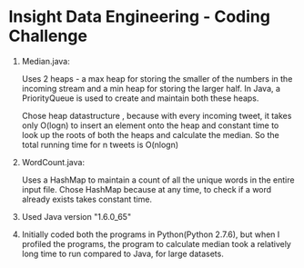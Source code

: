 Insight Data Engineering - Coding Challenge
===========================================================

1. Median.java:

   Uses 2 heaps - a max heap for storing the smaller of the numbers in the incoming stream and 
   a min heap for storing the larger half. In Java, a PriorityQueue is used to create and maintain
   both these heaps.

   Chose heap datastructure , because with every incoming tweet, it takes only O(logn) to insert an
   element onto the heap and constant time to look up the roots of both the heaps and calculate the
   median. So the total running time for n tweets is O(nlogn)

2. WordCount.java:
   
   Uses a HashMap to maintain a count of all the unique words in the entire input file. Chose HashMap
   because at any time, to check if a word already exists takes constant time.

3. Used Java version "1.6.0_65"

4. Initially coded both the programs in Python(Python 2.7.6), but when I profiled the programs, the program
   to calculate median took a relatively long time to run compared to Java, for large datasets.  

